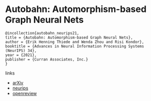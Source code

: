 # Autobahn: Automorphism-based Graph Neural Nets

```
@incollection{autobahn_neurips21,
title = {Autobahn: Automorphism-based Graph Neural Nets},
author = {Erik Henning Thiede and Wenda Zhou and Risi Kondor},
booktitle = {Advances in Neural Information Processing Systems (NeurIPS) 34},
year = {2021},
publisher = {Curran Associates, Inc.}
}
```

links
- [arXiv](https://arxiv.org/abs/2103.01710)
- [neurips](https://neurips.cc/Conferences/2021/ScheduleMultitrack?event=28004)
- [openreview](https://openreview.net/forum?id=NU69dglcsS)
